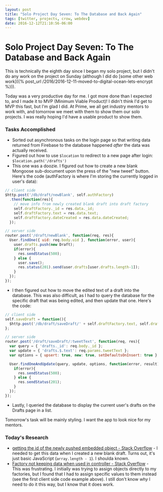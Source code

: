 ```yaml
---
layout: post
title: "Solo Project Day Seven: To The Database and Back Again"
tags: [twitter, projects, crow, webdev]
date: 2016-12-12T21:10:56-06:00
---
```


# Solo Project Day Seven: To The Database and Back Again

This is technically the eighth day since I began my solo project, but I didn't do any work on the project on Sunday (although I did do [some other web work]({% post_url /2016/2016-12-11-moved-to-digital-ocean-lets-encrypt %})).

Today was a very productive day for me. I got more done than I expected to, and I made it to MVP (Minimum Viable Product)! I didn't think I'd get to MVP this fast, but I'm glad I did. At Prime, we all get industry mentors to work with, and tomorrow we meet with them to show them our solo projects. I was really hoping I'd have a usable product to show them.

### Tasks Accomplished

- Sorted out asynchronous tasks on the login page so that writing data returned from Firebase to the database happened *after* the data was actually received.
- Figured out how to use `$location` to redirect to a new page after login: `$location.path('/drafts')`
- This one was a doozie. I figured out how to create a new blank Mongoose sub-document upon the press of the "new tweet" button. Here's the code (authFactory is where I'm storing the currently logged in user's data):

```javascript
// client side
$http.post('/db/draft/newBlank', self.authFactory)
  .then(function(res){
    // move info from newly created blank draft into draft factory
    self.draftFactory._id = res.data._id;
    self.draftFactory.text = res.data.text;
    self.draftFactory.dateCreated = res.data.dateCreated;
  });

// server side
router.post('/draft/newBlank', function(req, res){
  User.findOne({ uid: req.body.uid }, function(error, user){
    user.drafts.push(new Draft);
    if(error){
      res.sendStatus(500);
    } else {
      user.save();
      res.status(201).send(user.drafts[user.drafts.length-1]);
    }
  });
});
```

- I then figured out how to move the edited text of a draft into the database. This was also difficult, as I had to query the database for the specific draft that was being edited, and then update that one. Here's the code:

```javascript
// client side
self.saveDraft = function(){
  $http.post('/db/draft/saveDraft/' + self.draftFactory.text, self.draftFactory);
};

// server side
router.post('/draft/saveDraft/:tweetText', function(req, res){
  var query = { 'drafts._id': req.body._id };
  var update = { 'drafts.$.text': req.params.tweetText };
  var options = { upsert: true, new: true, setDefaultsOnInsert: true };

  User.findOneAndUpdate(query, update, options, function(error, result){
    if(error){
      res.sendStatus(500);
    } else {
      res.sendStatus(201);
    }
  });
});
```

- Lastly, I queried the database to display the current user's drafts on the Drafts page in a list.

Tomorrow's task will be mainly styling. I want the app to look nice for my mentors.

### Today's Research

- [getting the id of the newly pushed embedded object - Stack Overflow](http://stackoverflow.com/questions/13195283/mongodb-getting-the-id-of-the-newly-pushed-embedded-object) - I needed to get this data when I created a new blank draft. Turns out, it's just basic JavaScript (`array.length - 1`). I shoulda known.
- [Factory not keeping data when used in controller - Stack Overflow](http://stackoverflow.com/questions/21006222/factory-not-keeping-data-when-used-in-controller) - This was frustrating. I initially was trying to assign objects directly to my factories, but I found that I had to assign specific values to them instead (see the first client side code example above). I still don't know *why* I need to do it this way, but I know that it does work.
